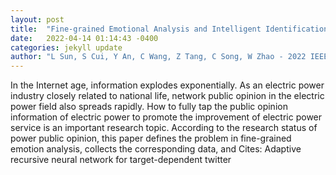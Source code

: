 ```yaml
---
layout: post
title:  "Fine-grained Emotional Analysis and Intelligent Identification of Electric Power Public Opinion Based on Attention Mechanism"
date:   2022-04-14 01:14:43 -0400
categories: jekyll update
author: "L Sun, S Cui, Y An, C Wang, Z Tang, C Song, W Zhao - 2022 IEEE International , 2022"
---
```

In the Internet age, information explodes exponentially. As an electric power industry closely related to national life, network public opinion in the electric power field also spreads rapidly. How to fully tap the public opinion information of electric power to promote the improvement of electric power service is an important research topic. According to the research status of power public opinion, this paper defines the problem in fine-grained emotion analysis, collects the corresponding data, and Cites: Adaptive recursive neural network for target-dependent twitter